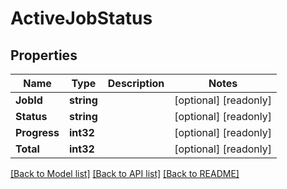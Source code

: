 # ActiveJobStatus

## Properties

Name | Type | Description | Notes
------------ | ------------- | ------------- | -------------
**JobId** | **string** |  | [optional] [readonly] 
**Status** | **string** |  | [optional] [readonly] 
**Progress** | **int32** |  | [optional] [readonly] 
**Total** | **int32** |  | [optional] [readonly] 

[[Back to Model list]](../README.md#documentation-for-models) [[Back to API list]](../README.md#documentation-for-api-endpoints) [[Back to README]](../README.md)


